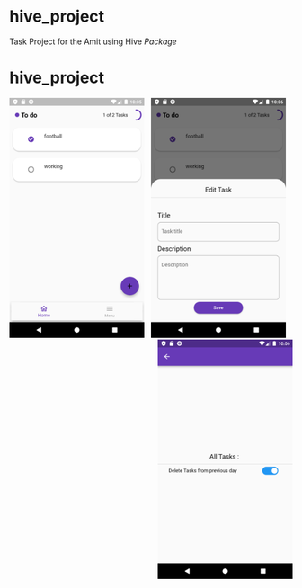 # hive_project

Task Project for the Amit using Hive *Package*   

# hive_project
<img style="float: left;" src= "https://raw.githubusercontent.com/NovairMikhail14/hive_project/master/asset_markdown/HomePage.png" width="240">&nbsp;&nbsp;&nbsp;<img style="float: center;" src= "https://raw.githubusercontent.com/NovairMikhail14/hive_project/master/asset_markdown/Edit.png" width="240">&nbsp;<img style="float: right;" src= "https://raw.githubusercontent.com/NovairMikhail14/hive_project/master/asset_markdown/Sitting.png" width="240">
